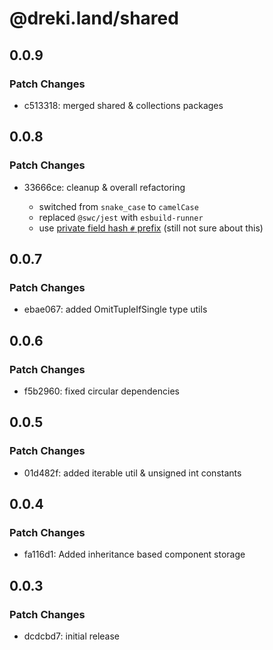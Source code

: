 # @dreki.land/shared

## 0.0.9

### Patch Changes

- c513318: merged shared & collections packages

## 0.0.8

### Patch Changes

- 33666ce: cleanup & overall refactoring

  - switched from `snake_case` to `camelCase`
  - replaced `@swc/jest` with `esbuild-runner`
  - use [private field hash `#` prefix](https://developer.mozilla.org/en-US/docs/Web/JavaScript/Reference/Classes/Private_class_fields) (still not sure about this)

## 0.0.7

### Patch Changes

- ebae067: added OmitTupleIfSingle type utils

## 0.0.6

### Patch Changes

- f5b2960: fixed circular dependencies

## 0.0.5

### Patch Changes

- 01d482f: added iterable util & unsigned int constants

## 0.0.4

### Patch Changes

- fa116d1: Added inheritance based component storage

## 0.0.3

### Patch Changes

- dcdcbd7: initial release
